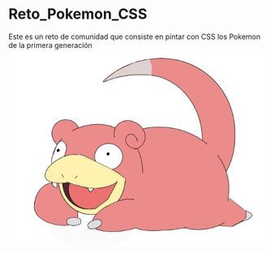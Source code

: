 # Reto_Pokemon_CSS
Este es un reto de comunidad que consiste en pintar con CSS los Pokemon de la primera generación
![Screenshot](Screenshot_33.jpg)
